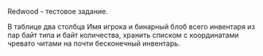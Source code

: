   Redwood - тестовое задание.
  
  В таблице два столбца Имя игрока и бинарный блоб всего инвентаря из пар байт типа и байт количества,
хранить списком с координатами чревато читами на почти бесконечный инвентарь.

